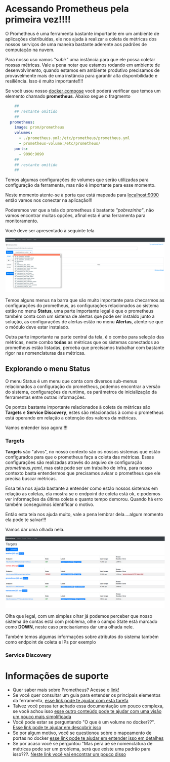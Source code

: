 # Acessando Prometheus pela primeira vez!!!!

O Prometheus é uma ferramenta bastante importante em um ambiente de aplicações distribuídas, ele nos
ajuda à realizar a coleta de métricas dos nossos serviços de uma maneira bastante aderente aos 
padrões de computação na nuvem.

Para nosso uso vamos _"subir"_ uma instância para que ele possa coletar nossas métricas. Vale a pena notar
que estamos rodando em ambiente de desenvolvimento, quando estamos em ambiente produtivo precisamos de provavelmente
mais de uma instância para garantir alta disponibilidade e resiliência. Isso é muito importante!!!!

Se você usou nosso [docker compose](../ops/docker-compose.yaml) você poderá verificar
que temos um elemento chamado **prometheus**. Abaixo segue o fragmento

```yaml
    ##
    ## restante omitido
    ##
  prometheus:
    image: prom/prometheus
    volumes:
      - ./prometheus.yml:/etc/prometheus/prometheus.yml
      - prometheus-volume:/etc/prometheus/
    ports:
      - 9090:9090
    ##
    ## restante omitido
    ##
```

Temos algumas configurações de volumes que serão utilizadas para configuração
da ferramenta, mas não é importante para esse momento.

Neste momento atente-se à porta que está mapeada para [localhost:9090](http://localhost:9090/) então vamos nos conectar
na aplicação!!!

Poderemos ver que a tela do prometheus ś bastante _"pobrezinha"_, não vamos encontrar muitas opções, afinal esta é uma ferramenta
para monitoramento.

Você deve ser apresentado à seguinte tela

![home prometheus](../images/prometheus.png "home prometheus")

Temos alguns menus na barra que são muito importante para checarmos as configurações do prometheus, as configurações relacionados ao 
sistema estão no menu **Status**, uma parte importante legal é que o prometheus também conta com um sistema de alertas que pode ser instaldo
junto a solução, as configurações de alertas estão no menu **Alertas**, atente-se que o módulo deve estar instalado.

Outra parte importante na parte central da tela, é o combo para seleção das métricas, neste combo **todas** as métricas que os sistemas conectados
ao prometheus estão listadas, perceba que precisamos trabalhar com bastante rigor nas nomenclaturas das métricas.

## Explorando o menu Status

O menu Status é um menu que conta com diversos sub-menus relacionados a configuração do prometheus, podemos encontrar a versão do sistema, 
configurações de runtime, os parâmetros de inicialização da ferramentas entre outras informações.

Os pontos bastante importante relacionados à coleta de métricas são **Targets** e **Service Discovery**, estes são relacionados à como o prometheus está operando
em relação a obtenção dos valores da métricas. 

Vamos entender isso agora!!!!

### Targets

**Targets** são "alvos", no nosso contexto são os nossos sistemas que estão configurados para que o prometheus faça a coleta das métricas. Essas
configurações são realizadas através do arquivo de configuração _prometheus.yaml_, mas este pode ser um trabalho de infra, para nosso contexto basta
entendermos que precisamos avisar o prometheus que ele precisa buscar métricas.

Essa tela nos ajuda bastante a entender como estão nossos sistemas em relação as coletas, ela mostra se o endpoint de coleta está ok, e podemos
ver informações da última coleta e quanto tempo demorou. Quando há erro também conseguimos identificar o motivo.

Então esta tela nos ajuda muito, vale a pena lembrar dela....algum momento ela pode te salvar!!!

Vamos dar uma olhada nela.

![home targets](../images/prometheus_targets.png "home targets")

Olha que legal, com um simples olhar já podemos perceber que nosso sistema de contas está com problema, olhe o campo State está marcado
como **DOWN**, neste caso precisaríamos dar uma olhada nele.

Também temos algumas informações sobre atributos do sistema também como endpoint de coleta e IPs por exemplo 

### Service Discovery



# Informações de suporte

* Quer saber mais sobre Prometheus? Acesse o [link!](https://prometheus.io/)
* Se você quer consultar um guia para entender os principais elementos da ferramenta, [esse link pode te ajudar com esta tarefa](https://prometheus.io/docs/prometheus/latest/getting_started/)
* Talvez você possa ter achado essa documentação um pouco complexa, se você achou isso [esse outro conteúdo pode te ajudar
    com uma visão um pouco mais simplificada](prometheus.md)
* Você pode estar se perguntando "O que é um volume no docker??". [Esse link pode te ajudar em descobrir isso](https://docs.docker.com/storage/volumes/)
* Se por algum motivo, você se questionou sobre o mapeamento de portas no docker [esse link pode te ajudar em entender isso em detalhes](https://docs.docker.com/config/containers/container-networking/)
* Se por acaso você se perguntou "Mas pera ae se nomenclatura de métricas pode ser um problema, será que existe uma padrão para isso???. [Neste link você vai encontrar um pouco disso](https://prometheus.io/docs/practices/naming/)


    
